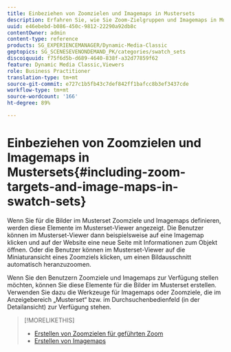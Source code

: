 ```yaml
---
title: Einbeziehen von Zoomzielen und Imagemaps in Mustersets
description: Erfahren Sie, wie Sie Zoom-Zielgruppen und Imagemaps in Mustersets einbeziehen.
uuid: e46ebebd-b086-450c-9812-22290a92db8c
contentOwner: admin
content-type: reference
products: SG_EXPERIENCEMANAGER/Dynamic-Media-Classic
geptopics: SG_SCENESEVENONDEMAND_PK/categories/swatch_sets
discoiquuid: f75f6d5b-d689-4640-838f-a32d77859f62
feature: Dynamic Media Classic,Viewers
role: Business Practitioner
translation-type: tm+mt
source-git-commit: e727c1b5fb43c7def842ff1bafcc8b3ef3437cde
workflow-type: tm+mt
source-wordcount: '166'
ht-degree: 89%

---
```



# Einbeziehen von Zoomzielen und Imagemaps in Mustersets{#including-zoom-targets-and-image-maps-in-swatch-sets}

Wenn Sie für die Bilder im Musterset Zoomziele und Imagemaps definieren, werden diese Elemente im Musterset-Viewer angezeigt. Die Benutzer können im Musterset-Viewer dann beispielsweise auf eine Imagemap klicken und auf der Website eine neue Seite mit Informationen zum Objekt öffnen. Oder die Benutzer können im Musterset-Viewer auf die Miniaturansicht eines Zoomziels klicken, um einen Bildausschnitt automatisch heranzuzoomen.

Wenn Sie den Benutzern Zoomziele und Imagemaps zur Verfügung stellen möchten, können Sie diese Elemente für die Bilder im Musterset erstellen. Verwenden Sie dazu die Werkzeuge für Imagemaps oder Zoomziele, die im Anzeigebereich „Musterset“ bzw. im Durchsuchenbedienfeld (in der Detailansicht) zur Verfügung stehen.

>[!MORELIKETHIS]
>
>* [Erstellen von Zoomzielen für geführten Zoom](creating-zoom-targets-guided-zoom.md#creating_zoom_targets_for_guided_zoom)
>* [Erstellen von Imagemaps](creating-image-maps.md#creating_image_maps)


